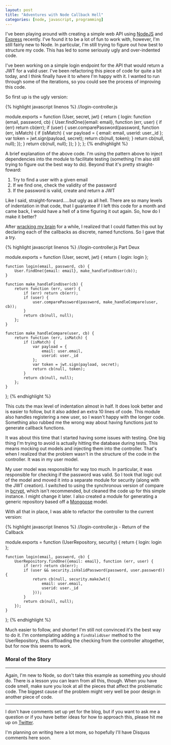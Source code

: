 ```yaml
---
layout: post
title: "Adventures with Node Callback Hell"
categories: [node, javascript, programming]
---
```

I've been playing around with creating a simple web API using [NodeJS](http://nodejs.org) and 
[Express](http://expressjs.org) recently. I've found it to be a lot of fun to work with, however,
I'm still fairly new to Node. In particular, I'm still trying to figure out how best to structure
my code. This has led to some seriously ugly and over-indented code.

I've been working on a simple login endpoint for the API that would return a JWT for a valid user.
I've been refactoring this piece of code for quite a bit today, and I think finally have it
to where I'm happy with it. I wanted to run through some of the iterations, so you could see
the process of improving this code. 

So first up is the ugly version:

{% highlight javascript linenos %}
//login-controller.js

module.exports = function (User, secret, jwt) {
    return {
        login: function (email, password, cb) {
            User.findOne({email: email}, function (err, user) {
                if (err) return cb(err);
                if (user) {
                    user.comparePassword(password, function (err, isMatch) {
                        if (isMatch) {
                            var payload = {
                                email: email,
                                userid: user._id
                            };
                            var token = jwt.sign(payload, secret);
                            return cb(null, token);
                        }
                        return cb(null, null);
                    });
                }
                return cb(null, null);
            });
        }
    };
};
{% endhighlight %}

A brief explanation of the above code. I'm using the pattern above to inject dependencies into
the module to facilitate testing (something I'm also still trying to figure out the best way
to do). Beyond that it's pretty straight-foward: 

1. Try to find a user with a given email 
2. If we find one, check the validity of the password
3. If the password is valid, create and return a JWT

Like I said, straight-forward.....but ugly as all hell. There are so many levels of indentation
in that code, that I guarantee if I left this code for a month and came back, I would have a
hell of a time figuring it out again. So, how do I make it better?

After [wracking my brain](http://www.google.com) for a while, I realized that I could flatten
this out by declaring each of the callbacks as discrete, named functions. So I gave that a try.

{% highlight javascript linenos %}
//login-controller.js Part Deux

module.exports = function (User, secret, jwt) {
    return {
        login: login
    };
    
    function login(email, password, cb) {
        User.findOne({email: email}, make_handleFindUser(cb));
    }
    
    function make_handleFindUser(cb) {
        return function (err, user) {
            if (err) return cb(err);
            if (user) {
                user.comparePassword(password, make_handleCompare(user, cb));
            }
            return cb(null, null);
        };
    }
    
    function make_handleCompare(user, cb) {
        return function (err, isMatch) {
            if (isMatch) {
                var payload = {
                    email: user.email,
                    userid: user._id
                };
                var token = jwt.sign(payload, secret);
                return cb(null, token);
            }
            return cb(null, null);
        };
    }
};
{% endhighlight %}

This cuts the max level of indentation almost in half. It does look better and is easier to follow,
but it also added an extra 10 lines of code. This module also handles registering a new user, so
I wasn't happy with the longer code. Something also rubbed me the wrong way about having functions
just to generate callback functions. 

It was about this time that I started having some issues with testing. One big thing I'm trying
to avoid is actually hitting the database during tests. This means mocking out models and 
injecting them into the controller. That's when I realized that the problem wasn't in the 
structure of the code in the controller. It was in my user model.

My user model was responsible for way too much. In particular, it was responsible for checking
if the password was valid. So I took that logic out of the model and moved it into a separate
module for security (along with the JWT creation). I switched to using the synchronous version
of compare in [bcrypt](https://github.com/ncb000gt/node.bcrypt.js), which isn't recommended,
but cleaned the code up for this simple instance. I might change it later. I also created a module for generating a generic repository based off a 
[Mongoose](http://mongoosejs.com) model.

With all that in place, I was able to refactor the controller to the current version:

{% highlight javascript linenos %}
//login-controller.js - Return of the Callback

module.exports = function (UserRepository, security) {
    return {
        login: login
    };  

    function login(email, password, cb) {
        UserRepository.findOne({email: email}, function (err, user) {
            if (err) return cb(err);
            if (user && security.isValidPassword(password, user.password)) {
                return cb(null, security.makeJwt({
                    email: user.email,
                    userid: user._id
                }));
            }
            return cb(null, null);
        });
    }
};
{% endhighlight %}

Much easier to follow, and shorter! I'm still not convinced it's the best way to do it. I'm
contemplating adding a `findValidUser` method to the UserRepository, thus offloading the 
checking from the controller altogether, but for now this seems to work.

### Moral of the Story
---
Again, I'm new to Node, so don't take this example as something *you* should do. There is a
lesson you can learn from all this, though. When you have code smell, make sure you look at 
all the pieces that affect the problematic code. The biggest cause of the problem might very 
well be poor design in another piece of code.

---
I don't have comments set up yet for the blog, but if you want to ask me a question or if you
have better ideas for how to approach this, please hit me up on [Twitter](https://twitter.com/bodiddlie).

I'm planning on writing here a lot more, so hopefully I'll have Disquss comments here soon.